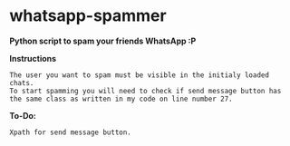 # whatsapp-spammer
**Python script to spam your friends WhatsApp :P**

**Instructions**

    The user you want to spam must be visible in the initialy loaded chats.
    To start spamming you will need to check if send message button has the same class as written in my code on line number 27.

**To-Do:**

    Xpath for send message button. 